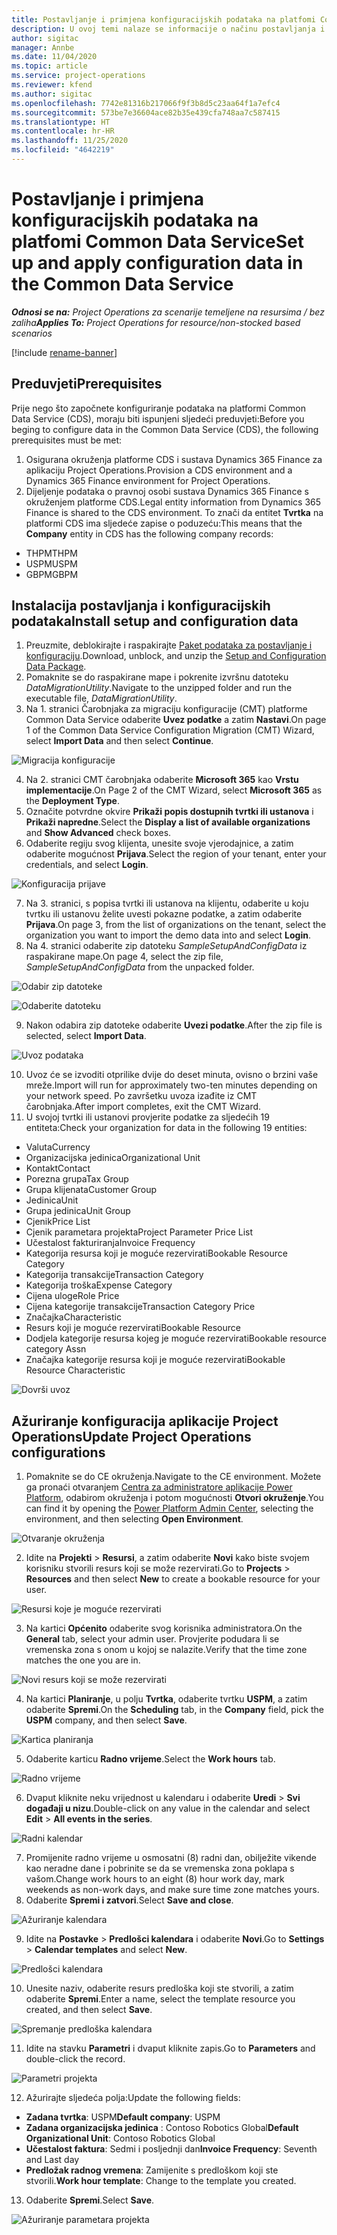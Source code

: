 ```yaml
---
title: Postavljanje i primjena konfiguracijskih podataka na platfomi Common Data Service
description: U ovoj temi nalaze se informacije o načinu postavljanja i primjene konfiguracijskih podataka u aplikaciji Project Operations.
author: sigitac
manager: Annbe
ms.date: 11/04/2020
ms.topic: article
ms.service: project-operations
ms.reviewer: kfend
ms.author: sigitac
ms.openlocfilehash: 7742e81316b217066f9f3b8d5c23aa64f1a7efc4
ms.sourcegitcommit: 573be7e36604ace82b35e439cfa748aa7c587415
ms.translationtype: HT
ms.contentlocale: hr-HR
ms.lasthandoff: 11/25/2020
ms.locfileid: "4642219"
---
```

# <a name="set-up-and-apply-configuration-data-in-the-common-data-service"></a><span data-ttu-id="267f9-103">Postavljanje i primjena konfiguracijskih podataka na platfomi Common Data Service</span><span class="sxs-lookup"><span data-stu-id="267f9-103">Set up and apply configuration data in the Common Data Service</span></span> 

<span data-ttu-id="267f9-104">_**Odnosi se na:** Project Operations za scenarije temeljene na resursima / bez zaliha_</span><span class="sxs-lookup"><span data-stu-id="267f9-104">_**Applies To:** Project Operations for resource/non-stocked based scenarios_</span></span>

[!include [rename-banner](~/includes/cc-data-platform-banner.md)]

## <a name="prerequisites"></a><span data-ttu-id="267f9-105">Preduvjeti</span><span class="sxs-lookup"><span data-stu-id="267f9-105">Prerequisites</span></span>

<span data-ttu-id="267f9-106">Prije nego što započnete konfiguriranje podataka na platformi Common Data Service (CDS), moraju biti ispunjeni sljedeći preduvjeti:</span><span class="sxs-lookup"><span data-stu-id="267f9-106">Before you beging to configure data in the Common Data Service (CDS), the following prerequisites must be met:</span></span>

1.  <span data-ttu-id="267f9-107">Osigurana okruženja platforme CDS i sustava Dynamics 365 Finance za aplikaciju Project Operations.</span><span class="sxs-lookup"><span data-stu-id="267f9-107">Provision a CDS environment and a Dynamics 365 Finance environment for Project Operations.</span></span>
2.  <span data-ttu-id="267f9-108">Dijeljenje podataka o pravnoj osobi sustava Dynamics 365 Finance s okruženjem platforme CDS.</span><span class="sxs-lookup"><span data-stu-id="267f9-108">Legal entity information from Dynamics 365 Finance is shared to the CDS environment.</span></span> <span data-ttu-id="267f9-109">To znači da entitet **Tvrtka** na platformi CDS ima sljedeće zapise o poduzeću:</span><span class="sxs-lookup"><span data-stu-id="267f9-109">This means that the **Company** entity in CDS has the following company records:</span></span>
  - <span data-ttu-id="267f9-110">THPM</span><span class="sxs-lookup"><span data-stu-id="267f9-110">THPM</span></span>
  - <span data-ttu-id="267f9-111">USPM</span><span class="sxs-lookup"><span data-stu-id="267f9-111">USPM</span></span>
  - <span data-ttu-id="267f9-112">GBPM</span><span class="sxs-lookup"><span data-stu-id="267f9-112">GBPM</span></span>

## <a name="install-setup-and-configuration-data"></a><span data-ttu-id="267f9-113">Instalacija postavljanja i konfiguracijskih podataka</span><span class="sxs-lookup"><span data-stu-id="267f9-113">Install setup and configuration data</span></span>

1. <span data-ttu-id="267f9-114">Preuzmite, deblokirajte i raspakirajte [Paket podataka za postavljanje i konfiguraciju](https://download.microsoft.com/download/1/3/4/1349369c-6209-42b7-b3b4-5be0e67cacd8/ProjOpsSampleSetupData-%20Integrated%20UR1.zip).</span><span class="sxs-lookup"><span data-stu-id="267f9-114">Download, unblock, and unzip the [Setup and Configuration Data Package](https://download.microsoft.com/download/1/3/4/1349369c-6209-42b7-b3b4-5be0e67cacd8/ProjOpsSampleSetupData-%20Integrated%20UR1.zip).</span></span>
2. <span data-ttu-id="267f9-115">Pomaknite se do raspakirane mape i pokrenite izvršnu datoteku *DataMigrationUtility*.</span><span class="sxs-lookup"><span data-stu-id="267f9-115">Navigate to the unzipped folder and run the executable file, *DataMigrationUtility*.</span></span>
3. <span data-ttu-id="267f9-116">Na 1. stranici Čarobnjaka za migraciju konfiguracije (CMT) platforme Common Data Service odaberite **Uvez podatke** a zatim **Nastavi**.</span><span class="sxs-lookup"><span data-stu-id="267f9-116">On page 1 of the Common Data Service Configuration Migration (CMT) Wizard, select **Import Data** and then select **Continue**.</span></span>

![Migracija konfiguracije](./media/1ConfigurationMigration.png)

4. <span data-ttu-id="267f9-118">Na 2. stranici CMT čarobnjaka odaberite **Microsoft 365** kao **Vrstu implementacije**.</span><span class="sxs-lookup"><span data-stu-id="267f9-118">On Page 2 of the CMT Wizard, select **Microsoft 365** as the **Deployment Type**.</span></span>
5. <span data-ttu-id="267f9-119">Označite potvrdne okvire **Prikaži popis dostupnih tvrtki ili ustanova** i **Prikaži napredne**.</span><span class="sxs-lookup"><span data-stu-id="267f9-119">Select the **Display a list of available organizations** and **Show Advanced** check boxes.</span></span>
6. <span data-ttu-id="267f9-120">Odaberite regiju svog klijenta, unesite svoje vjerodajnice, a zatim odaberite mogućnost **Prijava**.</span><span class="sxs-lookup"><span data-stu-id="267f9-120">Select the region of your tenant, enter your credentials, and select **Login**.</span></span>

![Konfiguracija prijave](./media/2ConfigurationSignin.png)

7. <span data-ttu-id="267f9-122">Na 3. stranici, s popisa tvrtki ili ustanova na klijentu, odaberite u koju tvrtku ili ustanovu želite uvesti pokazne podatke, a zatim odaberite **Prijava**.</span><span class="sxs-lookup"><span data-stu-id="267f9-122">On page 3, from the list of organizations on the tenant, select the organization you want to import the demo data into and select **Login**.</span></span>
8. <span data-ttu-id="267f9-123">Na 4. stranici odaberite zip datoteku *SampleSetupAndConfigData* iz raspakirane mape.</span><span class="sxs-lookup"><span data-stu-id="267f9-123">On page 4, select the zip file, *SampleSetupAndConfigData* from the unpacked folder.</span></span>

![Odabir zip datoteke](./media/3ZipFile.png)

![Odaberite datoteku](./media/4SelectAFile.png)

9. <span data-ttu-id="267f9-126">Nakon odabira zip datoteke odaberite **Uvezi podatke**.</span><span class="sxs-lookup"><span data-stu-id="267f9-126">After the zip file is selected, select **Import Data**.</span></span>

![Uvoz podataka](./media/5ImportData.png)

10. <span data-ttu-id="267f9-128">Uvoz će se izvoditi otprilike dvije do deset minuta, ovisno o brzini vaše mreže.</span><span class="sxs-lookup"><span data-stu-id="267f9-128">Import will run for approximately two-ten minutes depending on your network speed.</span></span> <span data-ttu-id="267f9-129">Po završetku uvoza izađite iz CMT čarobnjaka.</span><span class="sxs-lookup"><span data-stu-id="267f9-129">After import completes, exit the CMT Wizard.</span></span> 
11. <span data-ttu-id="267f9-130">U svojoj tvrtki ili ustanovi provjerite podatke za sljedećih 19 entiteta:</span><span class="sxs-lookup"><span data-stu-id="267f9-130">Check your organization for data in the following 19 entities:</span></span>

  - <span data-ttu-id="267f9-131">Valuta</span><span class="sxs-lookup"><span data-stu-id="267f9-131">Currency</span></span>
  - <span data-ttu-id="267f9-132">Organizacijska jedinica</span><span class="sxs-lookup"><span data-stu-id="267f9-132">Organizational Unit</span></span>
  - <span data-ttu-id="267f9-133">Kontakt</span><span class="sxs-lookup"><span data-stu-id="267f9-133">Contact</span></span>
  - <span data-ttu-id="267f9-134">Porezna grupa</span><span class="sxs-lookup"><span data-stu-id="267f9-134">Tax Group</span></span>
  - <span data-ttu-id="267f9-135">Grupa klijenata</span><span class="sxs-lookup"><span data-stu-id="267f9-135">Customer Group</span></span>
  - <span data-ttu-id="267f9-136">Jedinica</span><span class="sxs-lookup"><span data-stu-id="267f9-136">Unit</span></span>
  - <span data-ttu-id="267f9-137">Grupa jedinica</span><span class="sxs-lookup"><span data-stu-id="267f9-137">Unit Group</span></span>
  - <span data-ttu-id="267f9-138">Cjenik</span><span class="sxs-lookup"><span data-stu-id="267f9-138">Price List</span></span>
  - <span data-ttu-id="267f9-139">Cjenik parametara projekta</span><span class="sxs-lookup"><span data-stu-id="267f9-139">Project Parameter Price List</span></span>
  - <span data-ttu-id="267f9-140">Učestalost fakturiranja</span><span class="sxs-lookup"><span data-stu-id="267f9-140">Invoice Frequency</span></span>
  - <span data-ttu-id="267f9-141">Kategorija resursa koji je moguće rezervirati</span><span class="sxs-lookup"><span data-stu-id="267f9-141">Bookable Resource Category</span></span>
  - <span data-ttu-id="267f9-142">Kategorija transakcije</span><span class="sxs-lookup"><span data-stu-id="267f9-142">Transaction Category</span></span>
  - <span data-ttu-id="267f9-143">Kategorija troška</span><span class="sxs-lookup"><span data-stu-id="267f9-143">Expense Category</span></span>
  - <span data-ttu-id="267f9-144">Cijena uloge</span><span class="sxs-lookup"><span data-stu-id="267f9-144">Role Price</span></span>
  - <span data-ttu-id="267f9-145">Cijena kategorije transakcije</span><span class="sxs-lookup"><span data-stu-id="267f9-145">Transaction Category Price</span></span>
  - <span data-ttu-id="267f9-146">Značajka</span><span class="sxs-lookup"><span data-stu-id="267f9-146">Characteristic</span></span>
  - <span data-ttu-id="267f9-147">Resurs koji je moguće rezervirati</span><span class="sxs-lookup"><span data-stu-id="267f9-147">Bookable Resource</span></span>
  - <span data-ttu-id="267f9-148">Dodjela kategorije resursa kojeg je moguće rezervirati</span><span class="sxs-lookup"><span data-stu-id="267f9-148">Bookable resource category Assn</span></span>
  - <span data-ttu-id="267f9-149">Značajka kategorije resursa koji je moguće rezervirati</span><span class="sxs-lookup"><span data-stu-id="267f9-149">Bookable Resource Characteristic</span></span>

![Dovrši uvoz](./media/6CompleteImport.png)

## <a name="update-project-operations-configurations"></a><span data-ttu-id="267f9-151">Ažuriranje konfiguracija aplikacije Project Operations</span><span class="sxs-lookup"><span data-stu-id="267f9-151">Update Project Operations configurations</span></span>

1. <span data-ttu-id="267f9-152">Pomaknite se do CE okruženja.</span><span class="sxs-lookup"><span data-stu-id="267f9-152">Navigate to the CE environment.</span></span> <span data-ttu-id="267f9-153">Možete ga pronaći otvaranjem [Centra za administratore aplikacije Power Platform](https://admin.powerplatform.microsoft.com/environments), odabirom okruženja i potom mogućnosti **Otvori okruženje**.</span><span class="sxs-lookup"><span data-stu-id="267f9-153">You can find it by opening the [Power Platform Admin Center](https://admin.powerplatform.microsoft.com/environments), selecting the environment, and then selecting **Open Environment**.</span></span> 

![Otvaranje okruženja](./media/7OpenEnvironment.png)

2. <span data-ttu-id="267f9-155">Idite na **Projekti** > **Resursi**, a zatim odaberite **Novi** kako biste svojem korisniku stvorili resurs koji se može rezervirati.</span><span class="sxs-lookup"><span data-stu-id="267f9-155">Go to **Projects** > **Resources** and then select **New** to create a bookable resource for your user.</span></span>

![Resursi koje je moguće rezervirati](./media/8BookableResources.png)

3. <span data-ttu-id="267f9-157">Na kartici **Općenito** odaberite svog korisnika administratora.</span><span class="sxs-lookup"><span data-stu-id="267f9-157">On the **General** tab, select your admin user.</span></span> <span data-ttu-id="267f9-158">Provjerite podudara li se vremenska zona s onom u kojoj se nalazite.</span><span class="sxs-lookup"><span data-stu-id="267f9-158">Verify that the time zone matches the one you are in.</span></span> 

![Novi resurs koji se može rezervirati](./media/9NewBookableResource.png)

4. <span data-ttu-id="267f9-160">Na kartici **Planiranje**, u polju **Tvrtka**, odaberite tvrtku **USPM**, a zatim odaberite **Spremi**.</span><span class="sxs-lookup"><span data-stu-id="267f9-160">On the **Scheduling** tab, in the **Company** field, pick the **USPM** company, and then select **Save**.</span></span> 

![Kartica planiranja](./media/10SchedulingTab.png)

5. <span data-ttu-id="267f9-162">Odaberite karticu **Radno vrijeme**.</span><span class="sxs-lookup"><span data-stu-id="267f9-162">Select the **Work hours** tab.</span></span>  

![Radno vrijeme](./media/11WorkHours.png)

6. <span data-ttu-id="267f9-164">Dvaput kliknite neku vrijednost u kalendaru i odaberite **Uredi** > **Svi događaji u nizu**.</span><span class="sxs-lookup"><span data-stu-id="267f9-164">Double-click on any value in the calendar and select **Edit** > **All events in the series**.</span></span> 

![Radni kalendar](./media/12WorkCalendar.png)

7. <span data-ttu-id="267f9-166">Promijenite radno vrijeme u osmosatni (8) radni dan, obilježite vikende kao neradne dane i pobrinite se da se vremenska zona poklapa s vašom.</span><span class="sxs-lookup"><span data-stu-id="267f9-166">Change work hours to an eight (8) hour work day, mark weekends as non-work days, and make sure time zone matches yours.</span></span> 
8. <span data-ttu-id="267f9-167">Odaberite **Spremi i zatvori**.</span><span class="sxs-lookup"><span data-stu-id="267f9-167">Select **Save and close**.</span></span>

![Ažuriranje kalendara](./media/13UpdateCalendar.png)

9. <span data-ttu-id="267f9-169">Idite na **Postavke** > **Predlošci kalendara** i odaberite **Novi**.</span><span class="sxs-lookup"><span data-stu-id="267f9-169">Go to **Settings** > **Calendar templates** and select **New**.</span></span>
 
 ![Predlošci kalendara](./media/14CalendarTemplates.png)
 
 10. <span data-ttu-id="267f9-171">Unesite naziv, odaberite resurs predloška koji ste stvorili, a zatim odaberite **Spremi**.</span><span class="sxs-lookup"><span data-stu-id="267f9-171">Enter a name, select the template resource you created, and then select **Save**.</span></span> 
 
 ![Spremanje predloška kalendara](./media/15SaveCalendarTemplate.png)
 
 11. <span data-ttu-id="267f9-173">Idite na stavku **Parametri** i dvaput kliknite zapis.</span><span class="sxs-lookup"><span data-stu-id="267f9-173">Go to **Parameters** and double-click the record.</span></span> 
 
 ![Parametri projekta](./media/16ProjectParameters.png)
 
12. <span data-ttu-id="267f9-175">Ažurirajte sljedeća polja:</span><span class="sxs-lookup"><span data-stu-id="267f9-175">Update the following fields:</span></span>

 - <span data-ttu-id="267f9-176">**Zadana tvrtka**: USPM</span><span class="sxs-lookup"><span data-stu-id="267f9-176">**Default company**: USPM</span></span>
 - <span data-ttu-id="267f9-177">**Zadana organizacijska jedinica** : Contoso Robotics Global</span><span class="sxs-lookup"><span data-stu-id="267f9-177">**Default Organizational Unit**: Contoso Robotics Global</span></span>
 - <span data-ttu-id="267f9-178">**Učestalost faktura**: Sedmi i posljednji dan</span><span class="sxs-lookup"><span data-stu-id="267f9-178">**Invoice Frequency**: Seventh and Last day</span></span>
 - <span data-ttu-id="267f9-179">**Predložak radnog vremena**: Zamijenite s predloškom koji ste stvorili.</span><span class="sxs-lookup"><span data-stu-id="267f9-179">**Work hour template**: Change to the template you created.</span></span>

13. <span data-ttu-id="267f9-180">Odaberite **Spremi**.</span><span class="sxs-lookup"><span data-stu-id="267f9-180">Select **Save**.</span></span> 

![Ažuriranje parametara projekta](./media/17UpdatedProjectParameters.png)
